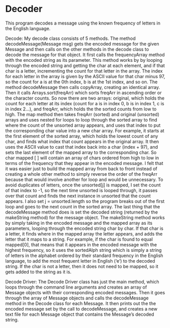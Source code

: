 # Decoder
This program decodes a message using the known frequency of letters in the English language.

Decode: 
My decode class consists of 5 methods. The method decodeMessage(Message msg) gets the encoded message for the given Message and then calls on the other methods in the decode class to decode the message for that object. It first calls the frequencyArray method with the encoded string as its parameter. This method works by by looping through the encoded string and getting the char at each element, and if that char is a letter, incrementing the count for that letter in the array. The index for each letter in the array is given by the ASCII value for that char minus 97, so the count for a is at the 0th index, b is at the 1st index, and so on. The method decodeMessage then calls copyArray, creating an identical array. Then it calls Arrays.sort(freqArr) which sorts freqArr in ascending order or the character counts. So now there are two arrays: original, which holds the count for each letter at its index (count for a is in index 0, b is in index 1, c is in index 2…), and freqArr, which holds the the sorted counts from low to high. The map method then takes freqArr (sorted) and original (unsorted) arrays and uses nested for loops to loop through the sorted array to find where the count of the unsorted array appears, and uses that index to put the corresponding char value into a new char array. For example, it starts at the first element of the sorted array, which holds the lowest count of any char, and finds what index that count appears in the original array. It then uses the ASCII value to cast that index back into a char (index + 97), and sets the last element of the mapped array to the corresponding char. So char mapped [ ] will contain an array of chars ordered from high to low in terms of the frequency that they appear in the encoded message. I felt that it was easier just to build the mapped array from back to front instead of creating a whole other method to simply reverse the order of the freqArr because that would involve another for loop and would be unnecessary. To avoid duplicates of letters, once the unsorted[j] is mapped, I set the count of that index to -1, so the next time unsorted is looped through, it passes over that count and finds the next instance in unsorted that the count appears. I also set j = unsorted.length so the program breaks out of the first loop and goes to the next count in the sorted array. The last thing that the decodeMessage method does is set the decoded string (returned by the makeString method) for the message object. The makeString method works by simply taking in the encoded message and the mapped array as its parameters, looping through the encoded string char by char. If that char is a letter, it finds where in the mapped array the letter appears, and adds the letter that it maps to a string. For example, if the char is found to equal mapped[0], that means that it appears in the encoded message with the highest frequency, so it uses the sortedAlph string which is simply a string of letters in the alphabet ordered by their standard frequency in the English language, to add the most frequent letter in English (‘e’) to the decoded string. If the char is not a letter, then it does not need to be mapped, so it gets added to the string as it is. 


Decode Driver: 
The Decode Driver class has just the main method, which loops through the command line arguments and creates an array of Message objects with their corresponding encoded messages. Then it goes through the array of Message objects and calls the decodeMessage method in the Decode class for each Message. It then prints out the the encoded message set by the call to decodeMessage, and creates a new text file for each Message object that contains the Message’s decoded string.
